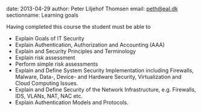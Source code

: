 date: 2013-04-29
author: Peter Liljehof Thomsen
email: peth@eal.dk
sectionname: Learning goals

Having completed this course the student must be able to

* Explain Goals of IT Security
* Explain Authentication, Authorization and Accounting (AAA)
* Explain and Security Principles and Terminology
* Explain risk assessment
* Perform simple risk assessments
* Explain and Define System Security Implementation including Firewalls, Malware, Data-, Device- and Hardware Security, Virtualization and Cloud Computing Issues.
* Explain and Define Security of the Network Infrastructure, e.g. Firewalls, IDS, VLANs, NAT, NAC etc.
* Explain Authentication Models and Protocols.

